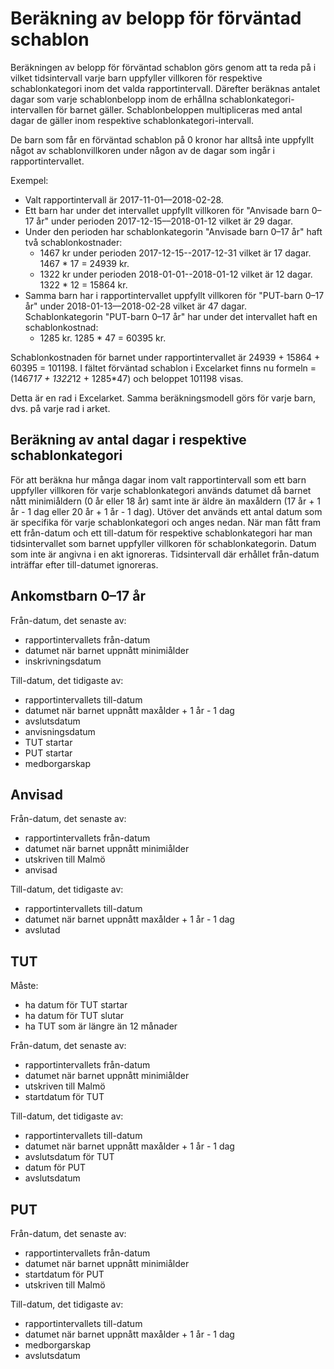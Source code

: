 # Beräkning av belopp för förväntad schablon

Beräkningen av belopp för förväntad schablon görs genom att ta reda på i vilket tidsintervall varje barn uppfyller villkoren för respektive schablonkategori inom det valda rapportintervall. Därefter beräknas antalet dagar som varje schablonbelopp inom de erhållna schablonkategori-intervallen för barnet gäller. Schablonbeloppen multipliceras med antal dagar de gäller inom respektive schablonkategori-intervall.

De barn som får en förväntad schablon på 0 kronor har alltså inte uppfyllt något av schablonvillkoren under någon av de dagar som ingår i rapportintervallet.

Exempel:

* Valt rapportintervall är 2017-11-01––2018-02-28.
* Ett barn har under det intervallet uppfyllt villkoren för "Anvisade barn 0–17 år" under perioden 2017-12-15––2018-01-12 vilket är 29 dagar.
* Under den perioden har schablonkategorin "Anvisade barn 0–17 år" haft två schablonkostnader:
  * 1467 kr under perioden 2017-12-15--2017-12-31 vilket är 17 dagar. 1467 * 17 = 24939 kr.
  * 1322 kr under perioden 2018-01-01--2018-01-12 vilket är 12 dagar. 1322 * 12 = 15864 kr.
* Samma barn har i rapportintervallet uppfyllt villkoren för "PUT-barn 0–17 år" under 2018-01-13––2018-02-28 vilket är 47 dagar. Schablonkategorin "PUT-barn 0–17 år" har under det intervallet haft en schablonkostnad:
  * 1285 kr.  1285 * 47 = 60395 kr.

Schablonkostnaden för barnet under rapportintervallet är 24939 + 15864 + 60395 = 101198. I fältet förväntad schablon i Excelarket finns nu formeln =(1467*17 + 1322*12 + 1285*47) och beloppet 101198 visas.

Detta är en rad i Excelarket. Samma beräkningsmodell görs för varje barn, dvs. på varje rad i arket.


## Beräkning av antal dagar i respektive schablonkategori

För att beräkna hur många dagar inom valt rapportintervall som ett barn uppfyller villkoren för varje schablonkategori används datumet då barnet nått minimiåldern (0 år eller 18 år) samt inte är äldre än maxåldern (17 år + 1 år - 1 dag eller 20 år + 1 år - 1 dag). Utöver det används ett antal datum som är specifika för varje schablonkategori och anges nedan. När man fått fram ett från-datum och ett till-datum för respektive schablonkategori har man tidsintervallet som barnet uppfyller villkoren för schablonkategorin. Datum som inte är angivna i en akt ignoreras. Tidsintervall där erhållet från-datum inträffar efter till-datumet ignoreras.

## Ankomstbarn 0–17 år

Från-datum, det senaste av:
* rapportintervallets från-datum
* datumet när barnet uppnått minimiålder
* inskrivningsdatum

Till-datum, det tidigaste av:
* rapportintervallets till-datum
* datumet när barnet uppnått maxålder + 1 år - 1 dag
* avslutsdatum
* anvisningsdatum
* TUT startar
* PUT startar
* medborgarskap


## Anvisad

Från-datum, det senaste av:
* rapportintervallets från-datum
* datumet när barnet uppnått minimiålder
* utskriven till Malmö
* anvisad

Till-datum, det tidigaste av:
* rapportintervallets till-datum
* datumet när barnet uppnått maxålder + 1 år - 1 dag
* avslutad


## TUT

Måste:
* ha datum för TUT startar
* ha datum för TUT slutar
* ha TUT som är längre än 12 månader

Från-datum, det senaste av:
* rapportintervallets från-datum
* datumet när barnet uppnått minimiålder
* utskriven till Malmö
* startdatum för TUT

Till-datum, det tidigaste av:
* rapportintervallets till-datum
* datumet när barnet uppnått maxålder + 1 år - 1 dag
* avslutsdatum för TUT
* datum för PUT
* avslutsdatum


## PUT

Från-datum, det senaste av:
* rapportintervallets från-datum
* datumet när barnet uppnått minimiålder
* startdatum för PUT
* utskriven till Malmö

Till-datum, det tidigaste av:
* rapportintervallets till-datum
* datumet när barnet uppnått maxålder + 1 år - 1 dag
* medborgarskap
* avslutsdatum
